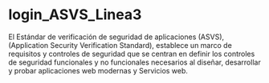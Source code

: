 # login_ASVS_Linea3
El Estándar de verificación de seguridad de aplicaciones (ASVS), (Application Security Verification Standard), 
establece un marco de requisitos y controles de seguridad que se centran en definir los  controles de seguridad
funcionales y no funcionales necesarios al diseñar, desarrollar y probar aplicaciones  web modernas y Servicios web.
